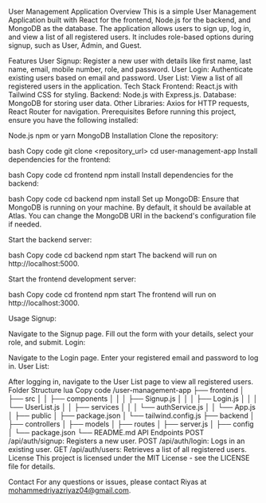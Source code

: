 User Management Application
Overview
This is a simple User Management Application built with React for the frontend, Node.js for the backend, and MongoDB as the database. The application allows users to sign up, log in, and view a list of all registered users. It includes role-based options during signup, such as User, Admin, and Guest.

Features
User Signup: Register a new user with details like first name, last name, email, mobile number, role, and password.
User Login: Authenticate existing users based on email and password.
User List: View a list of all registered users in the application.
Tech Stack
Frontend: React.js with Tailwind CSS for styling.
Backend: Node.js with Express.js.
Database: MongoDB for storing user data.
Other Libraries: Axios for HTTP requests, React Router for navigation.
Prerequisites
Before running this project, ensure you have the following installed:

Node.js
npm or yarn
MongoDB
Installation
Clone the repository:

bash
Copy code
git clone <repository_url>
cd user-management-app
Install dependencies for the frontend:

bash
Copy code
cd frontend
npm install
Install dependencies for the backend:

bash
Copy code
cd backend
npm install
Set up MongoDB: Ensure that MongoDB is running on your machine. By default, it should be available at Atlas. You can change the MongoDB URI in the backend's configuration file if needed.

Start the backend server:

bash
Copy code
cd backend
npm start
The backend will run on http://localhost:5000.

Start the frontend development server:

bash
Copy code
cd frontend
npm start
The frontend will run on http://localhost:3000.

Usage
Signup:

Navigate to the Signup page.
Fill out the form with your details, select your role, and submit.
Login:

Navigate to the Login page.
Enter your registered email and password to log in.
User List:

After logging in, navigate to the User List page to view all registered users.
Folder Structure
lua
Copy code
/user-management-app
├── frontend
│   ├── src
│   │   ├── components
│   │   │   ├── Signup.js
│   │   │   ├── Login.js
│   │   │   └── UserList.js
│   │   ├── services
│   │   │   └── authService.js
│   │   └── App.js
│   ├── public
│   ├── package.json
│   └── tailwind.config.js
├── backend
│   ├── controllers
│   ├── models
│   ├── routes
│   ├── server.js
│   ├── config
│   └── package.json
└── README.md
API Endpoints
POST /api/auth/signup: Registers a new user.
POST /api/auth/login: Logs in an existing user.
GET /api/auth/users: Retrieves a list of all registered users.
License
This project is licensed under the MIT License - see the LICENSE file for details.

Contact
For any questions or issues, please contact Riyas at mohammedriyazriyaz04@gmail.com.